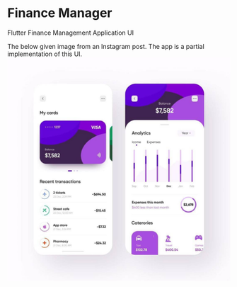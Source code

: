 # Finance Manager

Flutter Finance Management Application UI

The below given image from an Instagram post. The app is a partial implementation of this UI. 
![Image](graphics/inspire.jpg?raw=true "Instagram Post")


